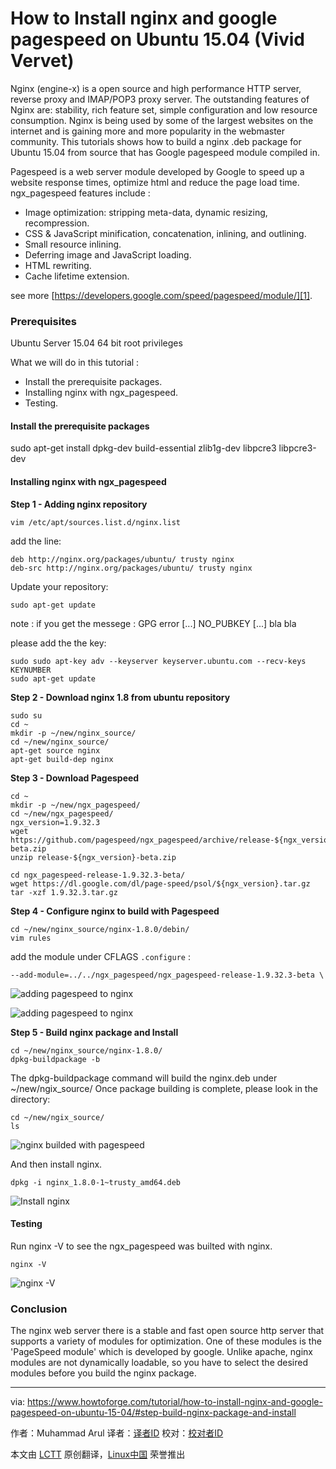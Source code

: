 How to Install nginx and google pagespeed on Ubuntu 15.04 (Vivid Vervet)
================================================================================
Nginx (engine-x) is a open source and high performance HTTP server, reverse proxy and IMAP/POP3 proxy server. The outstanding features of Nginx are: stability, rich feature set, simple configuration and low resource consumption. Nginx is being used by some of the largest websites on the internet and is gaining more and more popularity in the webmaster community. This tutorials shows how to build a nginx .deb package for Ubuntu 15.04 from source that has Google pagespeed module compiled in.


Pagespeed is a web server module developed by Google to speed up a website response times, optimize html and reduce the page load time. ngx_pagespeed features include :

- Image optimization: stripping meta-data, dynamic resizing, recompression.
- CSS & JavaScript minification, concatenation, inlining, and outlining.
- Small resource inlining.
- Deferring image and JavaScript loading.
- HTML rewriting.
- Cache lifetime extension.

see more [https://developers.google.com/speed/pagespeed/module/][1].

### Prerequisites ###

Ubuntu Server 15.04 64 bit
root privileges

What we will do in this tutorial :

- Install the prerequisite packages.
- Installing nginx with ngx_pagespeed.
- Testing.

#### Install the prerequisite packages ####

sudo apt-get install dpkg-dev build-essential zlib1g-dev libpcre3 libpcre3-dev

#### Installing nginx with ngx_pagespeed ####

**Step 1 - Adding nginx repository**

    vim /etc/apt/sources.list.d/nginx.list

add the line:

    deb http://nginx.org/packages/ubuntu/ trusty nginx
    deb-src http://nginx.org/packages/ubuntu/ trusty nginx

Update your repository:

    sudo apt-get update

note : if you get the messege : GPG error [...] NO_PUBKEY [...] bla bla

please add the the key:

    sudo sudo apt-key adv --keyserver keyserver.ubuntu.com --recv-keys KEYNUMBER
    sudo apt-get update

**Step 2 - Download nginx 1.8 from ubuntu repository**

    sudo su
    cd ~
    mkdir -p ~/new/nginx_source/
    cd ~/new/nginx_source/
    apt-get source nginx
    apt-get build-dep nginx

**Step 3 - Download Pagespeed**

    cd ~
    mkdir -p ~/new/ngx_pagespeed/
    cd ~/new/ngx_pagespeed/
    ngx_version=1.9.32.3
    wget https://github.com/pagespeed/ngx_pagespeed/archive/release-${ngx_version}-beta.zip
    unzip release-${ngx_version}-beta.zip
    
    cd ngx_pagespeed-release-1.9.32.3-beta/
    wget https://dl.google.com/dl/page-speed/psol/${ngx_version}.tar.gz
    tar -xzf 1.9.32.3.tar.gz

**Step 4 - Configure nginx to build with Pagespeed**

    cd ~/new/nginx_source/nginx-1.8.0/debin/
    vim rules

add the module under CFLAGS `.configure` :

    --add-module=../../ngx_pagespeed/ngx_pagespeed-release-1.9.32.3-beta \

![adding pagespeed to nginx](https://www.howtoforge.com/images/nginx_pagespeed_ubuntu_15_04/big/1.png)

![adding pagespeed to nginx](https://www.howtoforge.com/images/nginx_pagespeed_ubuntu_15_04/big/2.png)

**Step 5 - Build nginx package and Install**

    cd ~/new/nginx_source/nginx-1.8.0/
    dpkg-buildpackage -b

The dpkg-buildpackage command will build the nginx.deb under ~/new/ngix_source/ Once package building is complete, please look in the directory:

    cd ~/new/ngix_source/
    ls

![nginx builded with pagespeed](https://www.howtoforge.com/images/nginx_pagespeed_ubuntu_15_04/big/3.png)

And then install nginx.

    dpkg -i nginx_1.8.0-1~trusty_amd64.deb

![Install nginx](https://www.howtoforge.com/images/nginx_pagespeed_ubuntu_15_04/big/4.png)

#### Testing ####

Run nginx -V to see the ngx_pagespeed was builted with nginx.

    nginx -V

![nginx -V](https://www.howtoforge.com/images/nginx_pagespeed_ubuntu_15_04/big/5.png)

### Conclusion ###

The nginx web server there is a stable and fast open source http server that supports a variety of modules for optimization. One of these modules is the 'PageSpeed module' which is developed by google. Unlike apache, nginx modules are not dynamically loadable, so you have to select the desired modules before you build the nginx package.

--------------------------------------------------------------------------------

via: https://www.howtoforge.com/tutorial/how-to-install-nginx-and-google-pagespeed-on-ubuntu-15-04/#step-build-nginx-package-and-install

作者：Muhammad Arul
译者：[译者ID](https://github.com/译者ID)
校对：[校对者ID](https://github.com/校对者ID)

本文由 [LCTT](https://github.com/LCTT/TranslateProject) 原创翻译，[Linux中国](https://linux.cn/) 荣誉推出

[1]:https://developers.google.com/speed/pagespeed/module/